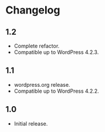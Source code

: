 # Changelog

## 1.2
- Complete refactor.
- Compatible up to WordPress 4.2.3.

## 1.1
- wordpress.org release.
- Compatible up to WordPress 4.2.2.

## 1.0
- Initial release.
